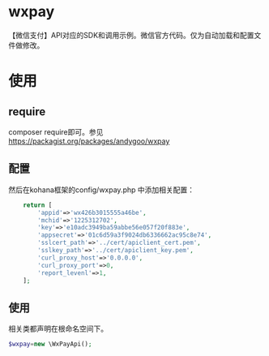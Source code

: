 
# wxpay
【微信支付】API对应的SDK和调用示例。微信官方代码。仅为自动加载和配置文件做修改。

# 使用
## require
composer require即可。参见 https://packagist.org/packages/andygoo/wxpay

## 配置
然后在kohana框架的config/wxpay.php 中添加相关配置：
```php
	return [
		'appid'=>'wx426b3015555a46be',
		'mchid'=>'1225312702',
		'key'=>'e10adc3949ba59abbe56e057f20f883e',
		'appsecret'=>'01c6d59a3f9024db6336662ac95c8e74',
		'sslcert_path'=>'../cert/apiclient_cert.pem',
		'sslkey_path'=>'../cert/apiclient_key.pem',
		'curl_proxy_host'=>'0.0.0.0',
		'curl_proxy_port'=>0,
		'report_levenl'=>1,
	];
```

## 使用
相关类都声明在根命名空间下。

```php
$wxpay=new \WxPayApi();
```
 